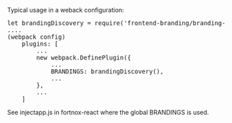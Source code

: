 Typical usage in a weback configuration:

<pre>
let brandingDiscovery = require('frontend-branding/branding-discovery.js');
....
(webpack config)
    plugins: [
        ...
        new webpack.DefinePlugin({
            ...
            BRANDINGS: brandingDiscovery(),
            ...
        },
        ...
    ]
</pre>

See injectapp.js in fortnox-react where the global BRANDINGS is used.